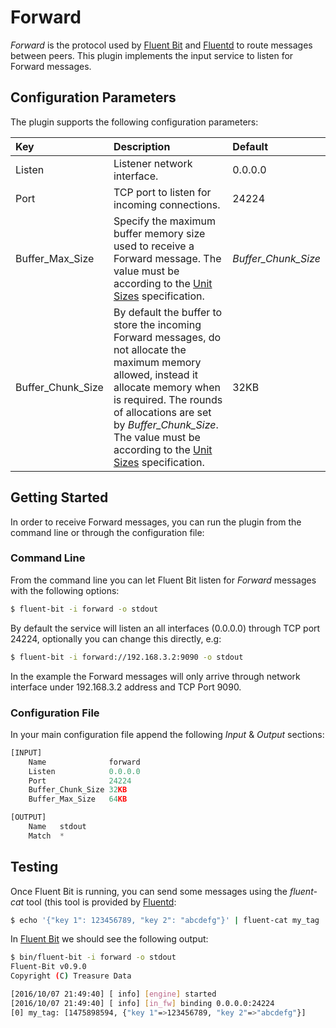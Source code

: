 # Forward

_Forward_ is the protocol used by [Fluent Bit](http://fluentbit.io) and [Fluentd](http://www.fluentd.org) to route messages between peers. This plugin implements the input service to listen for Forward messages.

## Configuration Parameters

The plugin supports the following configuration parameters:

| Key | Description | Default |
| :--- | :--- | :--- |
| Listen | Listener network interface. | 0.0.0.0 |
| Port | TCP port to listen for incoming connections. | 24224 |
| Buffer\_Max\_Size | Specify the maximum buffer memory size used to receive a Forward message. The value must be according to the [Unit Sizes](../../administration/configuring-fluent-bit/unit-sizes.md) specification. | _Buffer\_Chunk\_Size_ |
| Buffer\_Chunk\_Size | By default the buffer to store the incoming Forward messages, do not allocate the maximum memory allowed, instead it allocate memory when is required. The rounds of allocations are set by _Buffer\_Chunk\_Size_. The value must be according to the [Unit Sizes](../../administration/configuring-fluent-bit/unit-sizes.md) specification. | 32KB |

## Getting Started

In order to receive Forward messages, you can run the plugin from the command line or through the configuration file:

### Command Line

From the command line you can let Fluent Bit listen for _Forward_ messages with the following options:

```bash
$ fluent-bit -i forward -o stdout
```

By default the service will listen an all interfaces \(0.0.0.0\) through TCP port 24224, optionally you can change this directly, e.g:

```bash
$ fluent-bit -i forward://192.168.3.2:9090 -o stdout
```

In the example the Forward messages will only arrive through network interface under 192.168.3.2 address and TCP Port 9090.

### Configuration File

In your main configuration file append the following _Input_ & _Output_ sections:

```python
[INPUT]
    Name              forward
    Listen            0.0.0.0
    Port              24224
    Buffer_Chunk_Size 32KB
    Buffer_Max_Size   64KB

[OUTPUT]
    Name   stdout
    Match  *
```

## Testing

Once Fluent Bit is running, you can send some messages using the _fluent-cat_ tool \(this tool is provided by [Fluentd](http://www.fluentd.org):

```bash
$ echo '{"key 1": 123456789, "key 2": "abcdefg"}' | fluent-cat my_tag
```

In [Fluent Bit](http://fluentbit.io) we should see the following output:

```bash
$ bin/fluent-bit -i forward -o stdout
Fluent-Bit v0.9.0
Copyright (C) Treasure Data

[2016/10/07 21:49:40] [ info] [engine] started
[2016/10/07 21:49:40] [ info] [in_fw] binding 0.0.0.0:24224
[0] my_tag: [1475898594, {"key 1"=>123456789, "key 2"=>"abcdefg"}]
```
